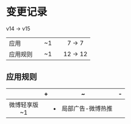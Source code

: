 # 变更记录

v14 -> v15

||||||
|-|:-:|:-:|:-:|:-:|
|应用||~1||7 -> 7|
|应用规则||~1||12 -> 12|

## 应用规则

||+|~|-|
|:-:|-|-|-|
|微博轻享版<br>~1||<li>局部广告-微博热推||
